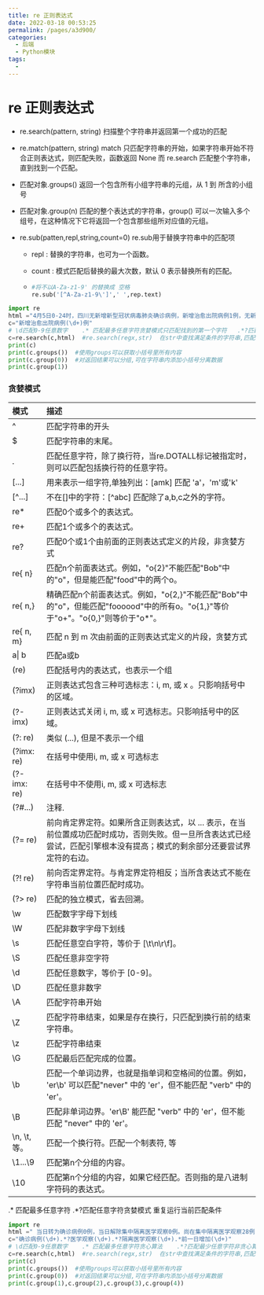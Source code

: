 ```yaml
---
title: re 正则表达式
date: 2022-03-18 00:53:25
permalink: /pages/a3d900/
categories:
  - 后端
  - Python模块
tags:
  - 
---
```

# re 正则表达式

- re.search(pattern, string)  扫描整个字符串并返回第一个成功的匹配

- re.match(pattern, string)  match 只匹配字符串的开始，如果字符串开始不符合正则表达式，则匹配失败，函数返回 None  而 re.search 匹配整个字符串，直到找到一个匹配。

- 匹配对象.groups()  返回一个包含所有小组字符串的元组，从 1 到 所含的小组号

- 匹配对象.group(n)  匹配的整个表达式的字符串，group() 可以一次输入多个组号，在这种情况下它将返回一个包含那些组所对应值的元组。

- re.sub(patten,repl,string,count=0)  re.sub用于替换字符串中的匹配项

  - repl : 替换的字符串，也可为一个函数。

  - count : 模式匹配后替换的最大次数，默认 0 表示替换所有的匹配。

  - ```python
    #将不以A-Za-z1-9' 的替换成 空格
    re.sub('[^A-Za-z1-9\']',' ',rep.text)
    ```

```python
import re
html ="4月5日0-24时，四川无新增新型冠状病毒肺炎确诊病例，新增治愈出院病例1例，无新增疑似病例，无新增死亡病例。"
c="新增治愈出院病例(\d+)例"
# \d匹配0-9任意数字    .* 匹配最多任意字符贪婪模式只匹配找到的第一个字符   .*?匹配最少任意字符非贪婪模式  并返回所以符合的条件的全部字符 保存到列表
c=re.search(c,html)  #re.search(regx,str)  在str中查找满足条件的字符串,匹配不上则返回None
print(c)
print(c.groups())  #使用groups可以获取小括号里所有内容
print(c.group(0))  #对返回结果可以分组,可在字符串内添加小括号分离数据
print(c.group(1))
```

### 贪婪模式

| 模式         | 描述                                                         |
| :----------- | :----------------------------------------------------------- |
| ^            | 匹配字符串的开头                                             |
| $            | 匹配字符串的末尾。                                           |
| .            | 匹配任意字符，除了换行符，当re.DOTALL标记被指定时，则可以匹配包括换行符的任意字符。 |
| [...]        | 用来表示一组字符,单独列出：[amk] 匹配 'a'，'m'或'k'          |
| [^...]       | 不在[]中的字符：[^abc] 匹配除了a,b,c之外的字符。             |
| re*          | 匹配0个或多个的表达式。                                      |
| re+          | 匹配1个或多个的表达式。                                      |
| re?          | 匹配0个或1个由前面的正则表达式定义的片段，非贪婪方式         |
| re{ n}       | 匹配n个前面表达式。例如，"o{2}"不能匹配"Bob"中的"o"，但是能匹配"food"中的两个o。 |
| re{ n,}      | 精确匹配n个前面表达式。例如，"o{2,}"不能匹配"Bob"中的"o"，但能匹配"foooood"中的所有o。"o{1,}"等价于"o+"。"o{0,}"则等价于"o*"。 |
| re{ n, m}    | 匹配 n 到 m 次由前面的正则表达式定义的片段，贪婪方式         |
| a\| b        | 匹配a或b                                                     |
| (re)         | 匹配括号内的表达式，也表示一个组                             |
| (?imx)       | 正则表达式包含三种可选标志：i, m, 或 x 。只影响括号中的区域。 |
| (?-imx)      | 正则表达式关闭 i, m, 或 x 可选标志。只影响括号中的区域。     |
| (?: re)      | 类似 (...), 但是不表示一个组                                 |
| (?imx: re)   | 在括号中使用i, m, 或 x 可选标志                              |
| (?-imx: re)  | 在括号中不使用i, m, 或 x 可选标志                            |
| (?#...)      | 注释.                                                        |
| (?= re)      | 前向肯定界定符。如果所含正则表达式，以 ... 表示，在当前位置成功匹配时成功，否则失败。但一旦所含表达式已经尝试，匹配引擎根本没有提高；模式的剩余部分还要尝试界定符的右边。 |
| (?! re)      | 前向否定界定符。与肯定界定符相反；当所含表达式不能在字符串当前位置匹配时成功。 |
| (?> re)      | 匹配的独立模式，省去回溯。                                   |
| \w           | 匹配数字字母下划线                                           |
| \W           | 匹配非数字字母下划线                                         |
| \s           | 匹配任意空白字符，等价于 [\t\n\r\f]。                        |
| \S           | 匹配任意非空字符                                             |
| \d           | 匹配任意数字，等价于 [0-9]。                                 |
| \D           | 匹配任意非数字                                               |
| \A           | 匹配字符串开始                                               |
| \Z           | 匹配字符串结束，如果是存在换行，只匹配到换行前的结束字符串。 |
| \z           | 匹配字符串结束                                               |
| \G           | 匹配最后匹配完成的位置。                                     |
| \b           | 匹配一个单词边界，也就是指单词和空格间的位置。例如， 'er\b' 可以匹配"never" 中的 'er'，但不能匹配 "verb" 中的 'er'。 |
| \B           | 匹配非单词边界。'er\B' 能匹配 "verb" 中的 'er'，但不能匹配 "never" 中的 'er'。 |
| \n, \t, 等。 | 匹配一个换行符。匹配一个制表符, 等                           |
| \1...\9      | 匹配第n个分组的内容。                                        |
| \10          | 匹配第n个分组的内容，如果它经匹配。否则指的是八进制字符码的表达式。 |

.* 匹配最多任意字符    .*?匹配任意字符贪婪模式 重复运行当前匹配条件

```python
import re
html =" 当日转为确诊病例0例，当日解除集中隔离医学观察0例。尚在集中隔离医学观察28例（均为境外输入），比前一日增加4例。"
c="确诊病例(\d+).*?医学观察(\d+).*?隔离医学观察(\d+).*前一日增加(\d+)"
# \d匹配0-9任意数字    .* 匹配最多任意字符贪心算法    .*?匹配最少任意字符非贪心算法
c=re.search(c,html)  #re.search(regx,str)  在str中查找满足条件的字符串,匹配不上则返回None
print(c)
print(c.groups())  #使用groups可以获取小括号里所有内容
print(c.group(0))  #对返回结果可以分组,可在字符串内添加小括号分离数据
print(c.group(1),c.group(2),c.group(3),c.group(4))
```





